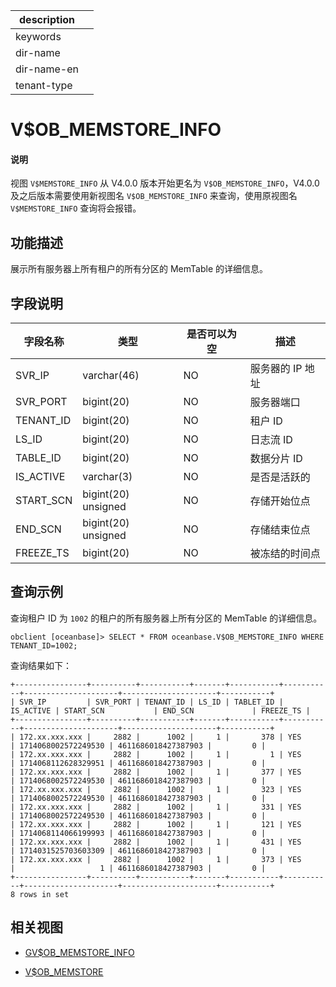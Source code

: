 |description||
|---|---|
|keywords||
|dir-name||
|dir-name-en||
|tenant-type||

# V$OB_MEMSTORE_INFO

<main id="notice" type='explain'>
<h4>说明</h4>
<p>视图 <code>V$MEMSTORE_INFO</code> 从 V4.0.0 版本开始更名为 <code>V$OB_MEMSTORE_INFO</code>，V4.0.0 及之后版本需要使用新视图名 <code>V$OB_MEMSTORE_INFO</code> 来查询，使用原视图名 <code>V$MEMSTORE_INFO</code> 查询将会报错。</p>
</main>

## 功能描述

展示所有服务器上所有租户的所有分区的 MemTable 的详细信息。

## 字段说明

| **字段名称** | **类型**    | **是否可以为空** | **描述** |
|--------------|-------------|------------------|------------------------|
| SVR_IP       | varchar(46) | NO               | 服务器的 IP 地址 |
| SVR_PORT     | bigint(20)  | NO               | 服务器端口 |
| TENANT_ID    | bigint(20)  | NO               | 租户 ID |
| LS_ID        | bigint(20)  | NO               | 日志流 ID |
| TABLE_ID     | bigint(20)  | NO               | 数据分片 ID |
| IS_ACTIVE    | varchar(3)  | NO               | 是否是活跃的 |
| START_SCN    | bigint(20) unsigned | NO       | 存储开始位点 |
| END_SCN      | bigint(20) unsigned | NO       | 存储结束位点 |
| FREEZE_TS    | bigint(20)  | NO               | 被冻结的时间点 |

## 查询示例

查询租户 ID 为 `1002` 的租户的所有服务器上所有分区的 MemTable 的详细信息。

```shell
obclient [oceanbase]> SELECT * FROM oceanbase.V$OB_MEMSTORE_INFO WHERE TENANT_ID=1002;
```

查询结果如下：

```shell
+----------------+----------+-----------+-------+-----------+-----------+---------------------+---------------------+-----------+
| SVR_IP         | SVR_PORT | TENANT_ID | LS_ID | TABLET_ID | IS_ACTIVE | START_SCN           | END_SCN             | FREEZE_TS |
+----------------+----------+-----------+-------+-----------+-----------+---------------------+---------------------+-----------+
| 172.xx.xxx.xxx |     2882 |      1002 |     1 |       378 | YES       | 1714068002572249530 | 4611686018427387903 |         0 |
| 172.xx.xxx.xxx |     2882 |      1002 |     1 |         1 | YES       | 1714068112628329951 | 4611686018427387903 |         0 |
| 172.xx.xxx.xxx |     2882 |      1002 |     1 |       377 | YES       | 1714068002572249530 | 4611686018427387903 |         0 |
| 172.xx.xxx.xxx |     2882 |      1002 |     1 |       323 | YES       | 1714068002572249530 | 4611686018427387903 |         0 |
| 172.xx.xxx.xxx |     2882 |      1002 |     1 |       331 | YES       | 1714068002572249530 | 4611686018427387903 |         0 |
| 172.xx.xxx.xxx |     2882 |      1002 |     1 |       121 | YES       | 1714068114066199993 | 4611686018427387903 |         0 |
| 172.xx.xxx.xxx |     2882 |      1002 |     1 |       431 | YES       | 1714031525703603309 | 4611686018427387903 |         0 |
| 172.xx.xxx.xxx |     2882 |      1002 |     1 |       373 | YES       |                   1 | 4611686018427387903 |         0 |
+----------------+----------+-----------+-------+-----------+-----------+---------------------+---------------------+-----------+
8 rows in set
```

## 相关视图

* [GV$OB_MEMSTORE_INFO](9700.gv-ob_memstore_info-of-sys-tenant.md)

* [V$OB_MEMSTORE](6500.v-memstore-of-sys-tenant.md)
